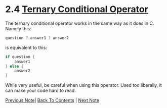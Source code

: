 # 2.4 [Ternary Conditional Operator](https://developer.apple.com/library/content/documentation/Swift/Conceptual/Swift_Programming_Language/BasicOperators.html#name="//apple_ref/doc/uid/TP40014097-CH6-ID71")

The ternary conditional operator works in the same way as it does in C. Namely this:
```Swift
question ? answer1 ? answer2
```

is equivalent to this:

```Swift
if question {
    answer1
} else {
    answer2
}
```

While very useful, be careful when using this operator. Used too liberally, it can make your code hard to read.

[Previous Note](../2%20-%20Basic%20Operators/2.3%20-%20Comparison%20Operators.md)| [Back To Contents](https://github.com/Firanus/swift-language-guide-notes) |  [Next Note](../2%20-%20Basic%20Operators/2.5%20-%20Nil-Coalescing%20Operator.md)
